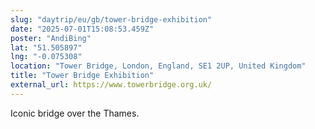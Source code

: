 ```yaml
---
slug: "daytrip/eu/gb/tower-bridge-exhibition"
date: "2025-07-01T15:08:53.459Z"
poster: "AndiBing"
lat: "51.505897"
lng: "-0.075308"
location: "Tower Bridge, London, England, SE1 2UP, United Kingdom"
title: "Tower Bridge Exhibition"
external_url: https://www.towerbridge.org.uk/
---
```

Iconic bridge over the Thames.